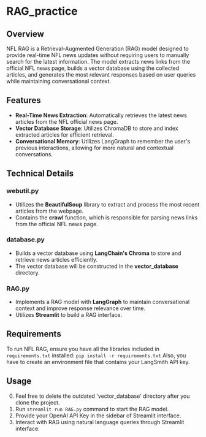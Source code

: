 # RAG_practice

## Overview
NFL RAG is a Retrieval-Augmented Generation (RAG) model designed to provide real-time NFL news updates without requiring users to manually search for the latest information. The model extracts news links from the official NFL news page, builds a vector database using the collected articles, and generates the most relevant responses based on user queries while maintaining conversational context.

## Features
- **Real-Time News Extraction**: Automatically retrieves the latest news articles from the NFL official news page.
- **Vector Database Storage**: Utilizes ChromaDB to store and index extracted articles for efficient retrieval.
- **Conversational Memory**: Utilizes LangGraph to remember the user's previous interactions, allowing for more natural and contextual conversations.


## Technical Details
### webutil.py
- Utilizes the **BeautifulSoup** library to extract and process the most recent articles from the webpage.
- Contains the **crawl** function, which is responsible for parsing news links from the official NFL news page.

### database.py
- Builds a vector database using **LangChain's Chroma** to store and retrieve news articles efficiently.
- The vector database will be constructed in the **vector_database** directory.

### RAG.py
- Implements a RAG model with **LangGraph** to maintain conversational context and improve response relevance over time.
- Utilizes **Streamlit** to build a RAG interface.

## Requirements
To run NFL RAG, ensure you have all the libraries included in `requirements.txt` installed:
`pip install -r requirements.txt`
Also, you have to create an environment file that contains your LangSmith API key.

## Usage
0. Feel free to delete the outdated 'vector_database' directory after you clone the project.  
1. Run `streamlit run RAG.py` command to start the RAG model.
2. Provide your OpenAI API Key in the sidebar of Streamlit interface.
3. Interact with RAG using natural language queries through Streamlit interface.
